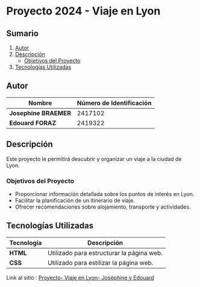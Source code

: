 # Proyecto 2024 - Viaje en Lyon

## Sumario
1. [Autor](#autor)
2. [Descripción](#descripción)
   - [Objetivos del Proyecto](#objetivos-del-proyecto)
3. [Tecnologías Utilizadas](#tecnologías-utilizadas)

## Autor
| Nombre            | Número de Identificación |
|-------------------|--------------------------|
| **Josephine BRAEMER** | 2417102                  |
| **Edouard FORAZ**     | 2419322                  |

## Descripción
Este proyecto le permitirá descubrir y organizar un viaje a la ciudad de Lyon.

### Objetivos del Proyecto
- Proporcionar información detallada sobre los puntos de interés en Lyon.
- Facilitar la planificación de un itinerario de viaje.
- Ofrecer recomendaciones sobre alojamiento, transporte y actividades.

## Tecnologías Utilizadas
| Tecnología | Descripción                                |
|------------|--------------------------------------------|
| **HTML**       | Utilizado para estructurar la página web.  |
| **CSS**        | Utilizado para estilizar la página web.    |

Link al sitio : [Proyecto- Viaje en Lyon- Joséphine y Edouard](https://ucc-labcompu2.github.io/proyecto2024-foraz-braemer/lyon)
